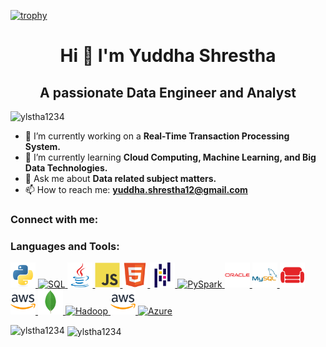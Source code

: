 [![trophy](https://github-profile-trophy.vercel.app/?username=ylstha1234&title=Stars,Followers,Commits,Repositories,MultipleLang,PullRequest&theme=onedark)](https://github.com/ryo-ma/github-profile-trophy)

<h1 align = "center"> Hi 👋 I'm Yuddha Shrestha </h1>
<h2 align="center">A passionate Data Engineer and Analyst </h2>
<p align="left">
  <img src="https://komarev.com/ghpvc/?username=ylstha1234&label=Profile%20views&color=0e75b6&style=flat" alt="ylstha1234" />
</p>

- 🔭 I’m currently working on a **Real-Time Transaction Processing System.**
- 🌱 I’m currently learning **Cloud Computing, Machine Learning, and Big Data Technologies.**
- 💬 Ask me about **Data related subject matters.**
- 📫 How to reach me: **yuddha.shrestha12@gmail.com**
<h3 align = "left">Connect with me: </h3> 
  
<h3 align="left">Languages and Tools:</h3>
<p align="left">
  <!-- Python -->
  <a href="https://www.python.org" target="_blank" rel="noreferrer">
    <img src="https://raw.githubusercontent.com/devicons/devicon/master/icons/python/python-original.svg" alt="Python" width="40" height="40"/>
  </a>
  
  <!-- SQL  -->
  <a href="https://en.wikipedia.org/wiki/SQL" target="_blank" rel="noreferrer">
    <img src="https://www.svgrepo.com/show/331760/sql-database-generic.svg" alt="SQL" width="40" height="40"/>
  </a>
  
  <!-- Java -->
  <a href="https://www.java.com" target="_blank" rel="noreferrer">
    <img src="https://raw.githubusercontent.com/devicons/devicon/master/icons/java/java-original.svg" alt="Java" width="40" height="40"/>
  </a>
  
  <!-- JavaScript -->
  <a href="https://developer.mozilla.org/en-US/docs/Web/JavaScript" target="_blank" rel="noreferrer">
    <img src="https://raw.githubusercontent.com/devicons/devicon/master/icons/javascript/javascript-original.svg" alt="JavaScript" width="40" height="40"/>
  </a>
  
  <!-- HTML -->
  <a href="https://developer.mozilla.org/en-US/docs/Web/HTML" target="_blank" rel="noreferrer">
    <img src="https://raw.githubusercontent.com/devicons/devicon/master/icons/html5/html5-original.svg" alt="HTML" width="40" height="40"/>
  </a>
  
  <!-- Pandas -->
  <a href="https://pandas.pydata.org/" target="_blank" rel="noreferrer">
    <img src="https://raw.githubusercontent.com/devicons/devicon/master/icons/pandas/pandas-original.svg" alt="Pandas" width="40" height="40"/>
  </a>
  
  <!-- PySpark -->
  <a href="https://spark.apache.org/docs/latest/api/python/index.html" target="_blank" rel="noreferrer">
    <img src="https://upload.wikimedia.org/wikipedia/commons/f/f3/Apache_Spark_logo.svg" alt="PySpark" width="40" height="40"/>
  </a>
  
  <!-- Oracle -->
  <a href="https://www.oracle.com/" target="_blank" rel="noreferrer">
    <img src="https://raw.githubusercontent.com/devicons/devicon/master/icons/oracle/oracle-original.svg" alt="Oracle" width="40" height="40"/>
  </a>
  
  <!-- MySQL -->
  <a href="https://www.mysql.com/" target="_blank" rel="noreferrer">
    <img src="https://raw.githubusercontent.com/devicons/devicon/master/icons/mysql/mysql-original-wordmark.svg" alt="MySQL" width="40" height="40"/>
  </a>
  
  <!-- NoSQL -->
  <a href="https://en.wikipedia.org/wiki/NoSQL" target="_blank" rel="noreferrer">
    <img src="https://raw.githubusercontent.com/devicons/devicon/master/icons/couchdb/couchdb-original.svg" alt="NoSQL" width="40" height="40"/>
  </a>
  
  <!-- Redshift (represented with AWS icon) -->
  <a href="https://aws.amazon.com/redshift/" target="_blank" rel="noreferrer">
    <img src="https://raw.githubusercontent.com/devicons/devicon/master/icons/amazonwebservices/amazonwebservices-original-wordmark.svg" alt="Redshift" width="40" height="40"/>
  </a>
  
  <!-- MongoDB -->
  <a href="https://www.mongodb.com/" target="_blank" rel="noreferrer">
    <img src="https://raw.githubusercontent.com/devicons/devicon/master/icons/mongodb/mongodb-original.svg" alt="MongoDB" width="40" height="40"/>
  </a>
  
  <!-- Hadoop -->
  <a href="https://hadoop.apache.org/" target="_blank" rel="noreferrer">
    <img src="https://upload.wikimedia.org/wikipedia/commons/0/0e/Hadoop_logo.svg" alt="Hadoop" width="40" height="40"/>
  </a>
  
  <!-- AWS -->
  <a href="https://aws.amazon.com" target="_blank" rel="noreferrer">
    <img src="https://raw.githubusercontent.com/devicons/devicon/master/icons/amazonwebservices/amazonwebservices-original-wordmark.svg" alt="AWS" width="40" height="40"/>
  </a>
  
  <!-- Azure -->
  <a href="https://azure.microsoft.com/en-us/" target="_blank" rel="noreferrer">
    <img src="https://www.vectorlogo.zone/logos/microsoft_azure/microsoft_azure-icon.svg" alt="Azure" width="40" height="40"/>
  </a>
</p>



<img align="left" src="https://github-readme-stats.vercel.app/api/top-langs?username=ylstha1234&show_icons=true&locale=en&layout=compact&cache_seconds=3600" alt="ylstha1234" />

<p>&nbsp;<img align="center" src="https://github-readme-stats.vercel.app/api?username=ylstha1234&show_icons=true&locale=en" alt="ylstha1234" /></p>
